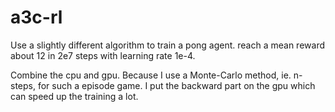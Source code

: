 # a3c-rl
Use a slightly different algorithm to train a pong agent.
reach a mean reward about 12 in 2e7 steps with learning rate 1e-4.

Combine the cpu and gpu. Because I use a Monte-Carlo method, ie. n-steps, for such a episode game.
I put the backward part on the gpu which can speed up the training a lot.
